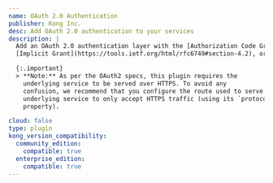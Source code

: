 ```yaml
---
name: OAuth 2.0 Authentication
publisher: Kong Inc.
desc: Add OAuth 2.0 authentication to your services
description: |
  Add an OAuth 2.0 authentication layer with the [Authorization Code Grant](https://tools.ietf.org/html/rfc6749#section-4.1), [Client Credentials](https://tools.ietf.org/html/rfc6749#section-4.4),
  [Implicit Grant](https://tools.ietf.org/html/rfc6749#section-4.2), or [Resource Owner Password Credentials Grant](https://tools.ietf.org/html/rfc6749#section-4.3) flow.

  {:.important}
  > **Note:** As per the OAuth2 specs, this plugin requires the
    underlying service to be served over HTTPS. To avoid any
    confusion, we recommend that you configure the route used to serve the
    underlying service to only accept HTTPS traffic (using its `protocols`
    property).

cloud: false
type: plugin
kong_version_compatibility:
  community_edition:
    compatible: true
  enterprise_edition:
    compatible: true
---
```

